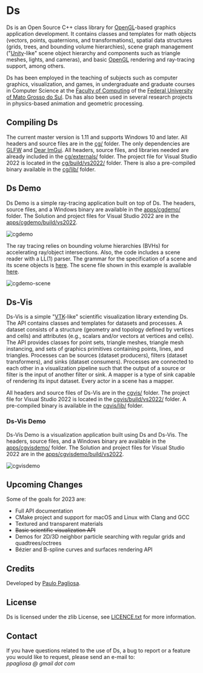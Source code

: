 # Ds

Ds is an Open Source C++ class library for [OpenGL]-based graphics application
development. It contains classes and templates for math objects (vectors,
points, quaternions, and transformations), spatial data structures (grids,
trees, and bounding volume hierarchies), scene graph management
("[Unity]-like" scene object hierarchy and components such as triangle meshes,
lights, and cameras), and basic [OpenGL] rendering and ray-tracing support,
among others.

Ds has been employed in the teaching of subjects such as computer graphics,
visualization, and games, in undergraduate and graduate courses in Computer
Science at the [Faculty of Computing](https://www.facom.ufms.br) of the
[Federal University of Mato Grosso do Sul](https://www.ufms.br). Ds has
also been used in several research projects in physics-based animation
and geometric processing.

## Compiling Ds

The current master version is 1.11 and supports Windows 10 and later. All
headers and source files are in the [cg/](/cg) folder. The only dependencies
are [GLFW] and [Dear ImGui]. All headers, source files, and libraries needed
are already included in the [cg/externals/](/cg/externals) folder.
The project file for Visual Studio 2022 is located in the
[cg/build/vs2022/](/cg/build/vs2022) folder. There is also a pre-compiled
binary available in the [cg/lib/](/cg/lib) folder.

## Ds Demo

Ds Demo is a simple ray-tracing application built on top of Ds. The headers,
source files, and a Windows binary are available in the
[apps/cgdemo/](/apps/cgdemo) folder. The Solution and project files for
Visual Studio 2022 are in the
[apps/cgdemo/build/vs2022](/apps/cgdemo/build/vs2022).

![cgdemo]

The ray tracing relies on bounding volume hierarchies (BVHs) for accelerating
ray/object intersections. Also, the code includes a scene reader with a LL(1)
parser. The grammar for the specification of a scene and its scene objects is
[here](/apps/cgdemo/reader/grammar.txt). The scene file shown in this example
is available [here](/apps/cgdemo/assets/scenes/).

![cgdemo-scene]

## Ds-Vis

Ds-Vis is a simple "[VTK]-like" scientific visualization library extending Ds.
The API contains classes and templates for datasets and processes. A dataset
consists of a structure (geometry and topology defined by vertices and cells)
and attributes (e.g., scalars and/or vectors at vertices and cells). The API
provides classes for point sets, triangle meshes, triangle mesh instancing,
and sets of graphics primitives containing points, lines, and triangles.
Processes can be sources (dataset producers), filters (dataset transformers),
and sinks (dataset consumers). Processes are connected to each other in a
visualization pipeline such that the output of a source or filter is the input
of another filter or sink. A mapper is a type of sink capable of rendering its
input dataset. Every actor in a scene has a mapper.

All headers and source files of Ds-Vis are in the [cgvis/](/cgvis) folder.
The project file for Visual Studio 2022 is located in the
[cgvis/build/vs2022/](/cgvis/build/vs2022) folder. A pre-compiled binary is
available in the [cgvis/lib/](/cgvis/lib) folder.

### Ds-Vis Demo

Ds-Vis Demo is a visualization application built using Ds and Ds-Vis. The
headers, source files, and a Windows binary are available in the
[apps/cgvisdemo/](/apps/cgvisdemo) folder. The Solution and project files for
Visual Studio 2022 are in the
[apps/cgvisdemo/build/vs2022](/apps/cgvisdemo/build/vs2022).

![cgvisdemo]

## Upcoming Changes

Some of the goals for 2023 are:

- Full API documentation
- CMake project and support for macOS and Linux with Clang and GCC
- Textured and transparent materials
- ~~Basic scientific visualization API~~
- Demos for 2D/3D neighbor particle searching with regular grids and
quadtrees/octrees
- Bézier and B-spline curves and surfaces rendering API

## Credits

Developed by [Paulo Pagliosa](https://www.facom.ufms.br/~pagliosa).

## License

Ds is licensed under the zlib License, see [LICENCE.txt](/LICENSE.txt)
for more information.

## Contact
If you have questions related to the use of Ds, a bug to report or a
feature you would like to request, please send an e-mail to:<br/>
*ppagliosa @ gmail dot com*

[//]:#

[OpenGL]: <https://www.opengl.org>
[Unity]: <https://unity.com>
[GLFW]: <https://www.glfw.org>
[Dear ImGui]: <https://github.com/ocornut/imgui>
[CUDA]: <https://developer.nvidia.com/cuda-downloads>
[VTK]: <https://vtk.org/>
[cgdemo]: <https://user-images.githubusercontent.com/32277980/153728061-df2b3644-176b-44cc-bbc0-ba3011012ee0.png>
[cgdemo-scene]: <https://user-images.githubusercontent.com/32277980/153728083-cd875b86-2d29-41d2-8b01-b2a610d5e7d1.png>
[cgvisdemo]: <https://user-images.githubusercontent.com/32277980/158721233-25ec422a-9922-4b92-89d2-e5a41376d25d.png>